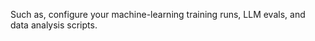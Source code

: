 ---
---

Such as, configure your machine-learning training runs, LLM evals, and data analysis scripts.
